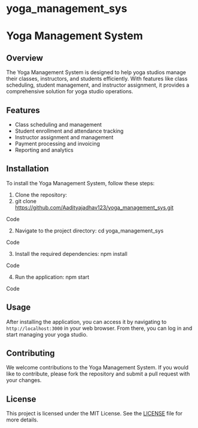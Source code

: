 # yoga_management_sys
# Yoga Management System

## Overview
The Yoga Management System is designed to help yoga studios manage their classes, instructors, and students efficiently. With features like class scheduling, student management, and instructor assignment, it provides a comprehensive solution for yoga studio operations.

## Features
- Class scheduling and management
- Student enrollment and attendance tracking
- Instructor assignment and management
- Payment processing and invoicing
- Reporting and analytics

## Installation
To install the Yoga Management System, follow these steps:

1. Clone the repository:
2. git clone https://github.com/Aadityajadhav123/yoga_management_sys.git

Code

2. Navigate to the project directory:
cd yoga_management_sys

Code

3. Install the required dependencies:
npm install

Code

4. Run the application:
npm start

Code

## Usage
After installing the application, you can access it by navigating to `http://localhost:3000` in your web browser. From there, you can log in and start managing your yoga studio.

## Contributing
We welcome contributions to the Yoga Management System. If you would like to contribute, please fork the repository and submit a pull request with your changes.

## License
This project is licensed under the MIT License. See the [LICENSE](LICENSE) file for more details.
